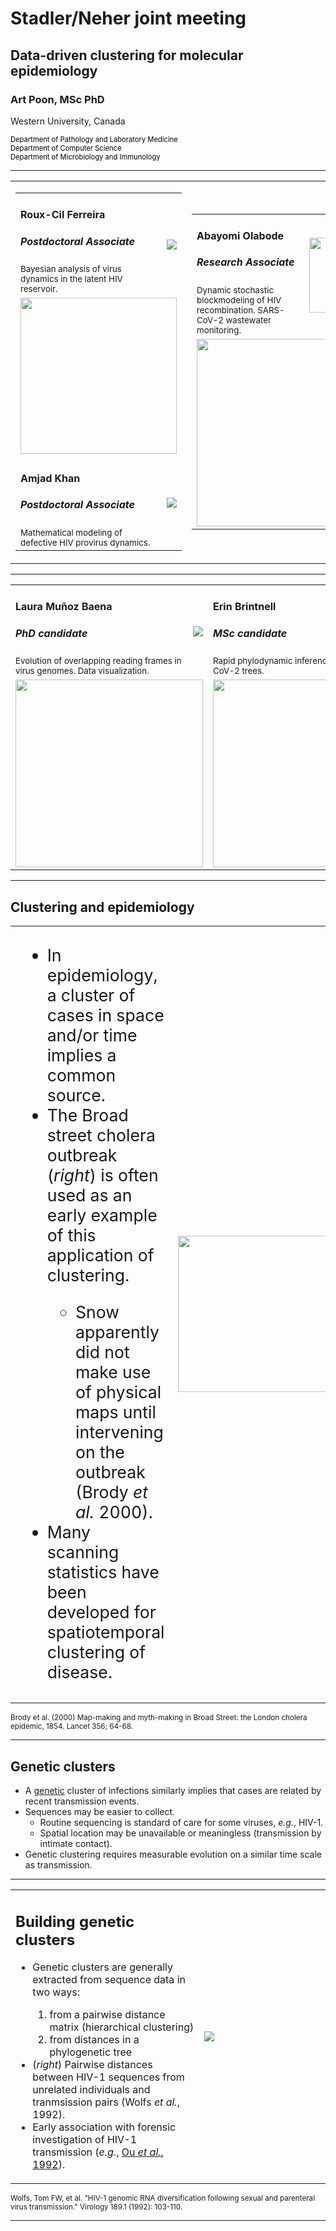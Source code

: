 # Stadler/Neher joint meeting
## Data-driven clustering for molecular epidemiology
### Art Poon, MSc PhD

Western University, Canada
<div style="color: black; font-size: 0.8em">
Department of Pathology and Laboratory Medicine<br/>
Department of Computer Science<br/>
Department of Microbiology and Immunology<br/>
</div>

---

<table>
<tr>
<td>
  <table>
  <tr>
    <td width="250px">
      <h4>Roux-Cil Ferreira</h4>
      <h5>Postdoctoral Associate</h5>
      <small>Bayesian analysis of virus dynamics in the latent HIV reservoir.</small>
    </td>
    <td>
      <div class="avatar">
      <img src="/img/ferreira.jpg"/>
      </div>
    </td>
  </tr>
  <tr>
    <td colspan=2>
      <img src="/img/all-iupm-mle.interval.png" height="250px"/>
    </td>
  </tr>
  <tr>
    <td>
      <h4>Amjad Khan<h4/>
      <h5>Postdoctoral Associate</h5>
      <small>
        Mathematical modeling of defective HIV provirus dynamics.
      </small>
    </td>
    <td>
      <div class="avatar">
      <img src="/img/Amjad.jpg"/>
      </div>
    </td>
  </tr>
  </table>
</td>
<td>
  <table>
    <tr>
      <td width="300px">
        <h4>Abayomi Olabode</h4>
        <h5>Research Associate</h5>
        <small>
        Dynamic stochastic blockmodeling of HIV recombination.
        SARS-CoV-2 wastewater monitoring.
        </small>
      </td>
      <td>
        <div class="avatar">
        <img src="/img/abayomi.jpeg" height="120px"/>
        </div>
      </td>
    </tr>
    <tr>
      <td colspan="2"><img src="/img/hiv-dynsbm.svg" width="300px"/></td>
    </tr>
  </table>
</td>
</tr>

</table>

---

<table>
<tr>
  <td width="300px">
    <h4>Laura Mu&ntilde;oz Baena</h4>
    <h5>PhD candidate</h5>
    <small>Evolution of overlapping reading frames in virus genomes. Data visualization.</small>
  </td>
  <td>
    <div class="avatar">
    <img src="/img/laura.png"/>
    </div>
  </td>
  <td width="300px">
    <h4>Erin Brintnell<h4/>
    <h5>MSc candidate</h5>
    <small>
      Rapid phylodynamic inference for SARS-CoV-2 trees.
    </small>
  </td>
  <td>
    <div class="avatar">
    <img src="/img/ErinBrintnell2.jpg"/>
    </div>
  </td>
</tr>
<tr>
  <td colspan=2>
    <img src="/img/frameshift.png" height="300px"/>
  </td>
      <td colspan=2>
    <img src="/img/hunepi.png" height="300px"/>
  </td>
</tr>
</table>

---

## Clustering and epidemiology

<table>
  <tr>
  <td style="vertical-align: middle; font-size: 20pt;">
  <ul>
    <li>In epidemiology, a cluster of cases in space and/or time implies a common source.</li>
    <li>The Broad street cholera outbreak (<i>right</i>) is often used as an early example of this application of clustering.</li>
    <ul><li>Snow apparently did not make use of physical maps until intervening on the outbreak (Brody <i>et al.</i> 2000).</li></ul>
    <li>Many scanning statistics have been developed for spatiotemporal clustering of disease.</li>
  </ul>
  </td>
  <td width="30%">
    <img src="/img/broad-street.jpg" width="250px"/>
  </td>
</table>

<small>
    Brody et al. (2000) Map-making and myth-making in Broad Street: the London cholera epidemic, 1854.  Lancet 356; 64-68.
</small>

---

## Genetic clusters

* A <u>genetic</u> cluster of infections similarly implies that cases are related by recent transmission events.
* Sequences may be easier to collect.
  * Routine sequencing is standard of care for some viruses, *e.g.*, HIV-1.
  * Spatial location may be unavailable or meaningless (transmission by intimate contact).
* Genetic clustering requires measurable evolution on a similar time scale as transmission.

---

<table>
<tr>
<td>
  <h2>Building genetic clusters</h2>
  <ul>
    <li>Genetic clusters are generally extracted from sequence data in two ways:</li>
    <ol>
      <li>from a pairwise distance matrix (hierarchical clustering)</li>
      <li>from distances in a phylogenetic tree</li>
    </ol>
    <li>(<i>right</i>) Pairwise distances between HIV-1 sequences from unrelated individuals and tranmsission pairs (Wolfs <i>et al.</i>, 1992).</li>
    <li>Early association with forensic investigation of HIV-1 transmission (<i>e.g.</i>, <a href="https://www.science.org/doi/pdf/10.1126/science.256.5060.1165">Ou <i>et al.</i>, 1992</a>).</li>
  </ul>
</td>
<td style="vertical-align: middle;" width="40%">
  <img src="/img/wolfs1992.png"/>
</td>
</tr>
</table>

<small>
Wolfs, Tom FW, et al. "HIV-1 genomic RNA diversification following sexual and parenteral virus transmission." Virology 189.1 (1992): 103-110.
</small>

---

<section data-state="tn93-slide">
  <br/>
  <div id="tn93" class="fig-container"
       data-fig-id="fig-tn93"
       data-file="/include/clustering.html"
       style="width:800px; margin:0 auto; height:700px">
  </div>
</section>

---

## Unresolved issues

* What is the correct threshold for extracting clusters?
  * TN93 < 1.5% is the default HIV-TRACE threshold.
* Different applications may require different thresholds!
  * Reconstructing who infected whom?
  * Prioritizing public health actions?
  * Inferring the transmission risk structure of populations? ("in cluster" versus "out of cluster"; [Villandre *et al.* 2016](https://journals.plos.org/plosone/article?id=10.1371/journal.pone.0148459))
* What is the most appropriate clustering method?

<small>
Villandre, Luc, et al. "Assessment of overlap of phylogenetic transmission clusters and communities in simple sexual contact networks: applications to HIV-1." PloS one 11.2 (2016): e0148459.
</small>

---

## Guiding public health actions

<img src="/img/1-s2.0-S2352301816000461-gr4_lrg.jpg" height="450px"/>

<small>
Poon, Art FY, et al. "Near real-time monitoring of HIV transmission hotspots from routine HIV genotyping: an implementation case study." The lancet HIV 3.5 (2016): e231-e238.
</small>

---

<section data-background-image="/img/big-graph.png"
         data-background-size="800px">
</section>

---

## Cluster growth
* Clusters can be prioritized on the basis of predicted growth.
  * [US CDC guidelines](https://www.cdc.gov/hiv/pdf/funding/announcements/ps18-1802/CDC-HIV-PS18-1802-AttachmentE-Detecting-Investigating-and-Responding-to-HIV-Transmission-Clusters.pdf): investigate clusters (connected components of graph induced by TN93<0.5%) with 5 or more new cases in the past 12 months.
* The number of cases in a given time period has been modelled as a binomial outcome (one or more cases; [Wertheim *et al.* 2018](https://academic.oup.com/jid/article/218/12/1943/5053881); [Billock *et al.* 2019](https://www.ncbi.nlm.nih.gov/pmc/articles/PMC6692892/)).
* In this example, clusters 1 and 2 are "growing", and cluster 3 is not.

<img src="/img/cluster-growth.svg" height="200px"/>

---

## Modifiable areal unit problem (MAUP)

<table>
  <tr>
    <td>
      <ul>
        <li>The problem of finding an optimal clustering threshold is analogous to the MAUP:</li>
        <ul>
          <li>Observations are distributed in a continuous space.</li>
          <li>Grouped into "areal units" by the investigator.</li>
          <li>Results of a statistical test are contingent on this grouping.</li>
        </ul>
        <li>(<i>right</i>) Example of the MAUP for a statistical association between COVID-19 mortality and atmospheric NO<sub>2</sub> (Wang and Di 2020).</li>
      </ul>
    </td>
    <td width="45%">
      <img src="/img/sarscov2-noxide-maup.svg"/>
    </td>
  </tr>
</table>

<small>
Wang, Yaqi, and Qian Di. "Modifiable areal unit problem and environmental factors of COVID-19 outbreak." Science of the Total Environment 740 (2020): 139984.
</small>

---

<table>
  <tr>
    <td>
      <h2>Data collection</h2>
      <ul>
        <li>Obtained published, anonymized HIV-1 <i>pol</i> sequences from three sites, sampled over 7+ years.</li>
        <li>Most recent year of sampling held out as "new cases".</li>
        <li>(<i>right</i>) Number of new cases joining clusters (lines) increases with TN93 threshold, but the number of growing clusters (points) starts to decline.</li>
      </ul>
    </td>
    <td width="45%" style="vertical-align: middle;">
      <img src="/img/maup-growth.svg"/>
    </td>
  </tr>
</table>

<small>
Chato, C., Kalish, M. L., & Poon, A. F. (2020). Public health in genetic spaces: a statistical framework to optimize cluster-based outbreak detection. Virus evolution, 6(1), veaa011.
</small>

---

## Predicting the number of new cases

* Let the expected number of new cases adjacent to the $i$-th cluster be:

`$$\hat{R}(C_i) = \exp\left(\alpha +  \beta \sum_{v\in C_i}{w(v)} \right)$$`

* where $w(v)$ is the weight of an individual case (vertex, $v$).
* If every known case is equally likely to be adjacent to a new case, *i.e.*, $w(v)=1$ $\;\forall v$, then $R(C_i)$ is only affected by cluster size, $|C_i|$.
* We make this Poisson regression our null model.

---

## Adding case recency

<table>
  <tr>
  <td>
    <ul>
    <li>We can add any number of individual-level predictors to this linear model.</li>
    <li>The probability $\rho$ of an edge between $v$ and $u$ is: `$\log\left(\frac{\hat{\rho}}{1-\hat{\rho}}\right) = \alpha + \beta_0 \left(t_v-t_{u}\right)$`</li>

    <li>This gives us an alternate model:</li>

    `$$\hat{R'}(C_i) = \exp\left(\alpha +  \beta |C_i| + \beta_t \sum_{v\in C_i} \rho_v \right)$$`
    </ul>
  </td>
  <td width="45%">
    <img src="/img/decay_tn_met.svg"/>
  </td>
  </tr>
</table>

<br/>
<small>
Chato, C., Kalish, M. L., & Poon, A. F. (2020). Public health in genetic spaces: a statistical framework to optimize cluster-based outbreak detection. Virus evolution, 6(1), veaa011.
</small>

---

## Tuning clusters by model selection

<table>
  <tr>
    <td>
      <ul>
      <li>We propose that the optimal clustering threshold is determined by minimizing the relative information loss from adding predictor variables.</li>
      <li>Use AIC to quantify information loss - hence, the best clustering maximizes the difference in AICs.</li>
      <li>This idea was inspired by Nakaya (2000), who described a similar method for mortality rates in Tokyo.</li>
      </ul>
    </td>
    <td width="45%">
      <img src="/img/gaic.svg"/>
    </td>
  </tr>
</table>

<small>
Nakaya, T. (2000). An information statistical approach to the modifiable areal unit problem in incidence rate maps. Environment and Planning A, 32(1), 91-109.<br/>
Chato, C., Kalish, M. L., & Poon, A. F. (2020). Public health in genetic spaces: a statistical framework to optimize cluster-based outbreak detection. Virus evolution, 6(1), veaa011.
</small>

---

Optimal thresholds maximize the covariance among clusters between mean recency (diameter) and the number of new cases (dark)
![](/img/maup-graphs.svg)

---

## Results and limitations

* Optimal TN93 thresholds tend to be similar to those used in the literature (~0.015).
* The method is sensitive to uneven sampling rates over time.
  * We assume random sampling - what about outbreak investigations?
* Better results can be obtained by substituting dates of sample collection with dates of HIV diagnosis.
  * The latter metadata are more difficult to collect at a large scale.
* How should we partition *time*?  Years are not necessarily the best interval.

---

## Extension to clustering on trees

* Phylogenetic clustering is older and more pervasive, but also more complicated!
* Multiple criteria (branch length, bootstrap support)
  * Different summary statistics on lengths, *e.g.*, mean, maximum (ClusterPicker).
  * Different length definitions, *e.g.*, pendant, patristic.
  * Subtrees (monophyletic) versus subset trees (paraphyletic), often not specified.
* Pairwise distances are invariant &mdash; trees have to rebuilt with the addition of new sequences.

---

<table>
  <tr>
    <td width="67%">
      <ul>
        <li>Graft new cases to the tree by maximum likelihood (pplacer, <a href="https://bmcbioinformatics.biomedcentral.com/articles/10.1186/1471-2105-11-538">Matsen <i>et al.</i> 2010</a>).</li>
        <li>Eliminating bootstrap criterion consistently reduces information loss.</li>
      </ul>
    </td>
    <td style="vertical-align: middle;">
      <div class="avatar" style="height: 110px; width: 110px;">
        <img src="/img/connor-thumb.jpeg">
      </div>
    </td>
    <td style="vertical-align: middle;">
      Connor Chato, MSc graduate<br/>
      <small>Public Health Agency of Canada</small>
    </td>
  </tr>
</table>
<table>
  <tr>
    <td><img src="/img/GAICSt_Comp.svg"/></td>
    <td><img src="/img/GAICTn_Comp.svg"/></td>
  </tr>
</table>

<small>
Chato, C., Feng, Y., Ruan, Y., Xing, H., Herbeck, J., Kalish, M., & Poon, A. F. (2022). Optimized phylogenetic clustering of HIV-1 sequence data for public health applications. PLOS Computational Biology, 18(11), e1010745.
</small>

---

<table>
  <tr>
    <td>
      <h4>The majority of new cases are not in clusters!</h4>
      <ul>
        <li>Since our objective is to predict the "location" of the next cases, this is a problem!</li>
        <li>Relaxing the distance threshold to capture more new cases will cause the clusters to collapse into a single giant connected component.</li>
      </ul>
    </td>
    <td width="55%">
      <img src="/img/TreeClu-newcases.svg"/>
    </td>
  </tr>
</table>

<small>
Chato, C., Feng, Y., Ruan, Y., Xing, H., Herbeck, J., Kalish, M., & Poon, A. F. (2022). Optimized phylogenetic clustering of HIV-1 sequence data for public health applications. PLOS Computational Biology, 18(11), e1010745.
</small>

---

<table>
  <tr>
    <td>
      <h2>Community detection</h2>
      <ul>
        <li>We don't have to restrict our definition of clusters to connected components!</li>
        <li>We can partition components into clusters according to edge densities:</li>
          <ul>
            <li><i>i.e.</i>, network modularity (<a href="https://www.pnas.org/doi/10.1073/pnas.0601602103">Newman 2006</a>).</li>
            <li>An abundance of community detection methods in the network science literature.</li>
          </ul>
        <li>Uncouples the problem of connecting new cases from the problem of separating known cases.</li>
        
      </ul>
    </td>
    <td width="35%" style="vertical-align: middle">
      <img src="/img/431083_2_En_9_Fig4_HTML.jpeg"/>
    </td>
  </tr>
</table>

<small>
Image credit: Watson, A. K., Lannes, R., Pathmanathan, J. S., M&eacute;heust, R., Karkar, S., Colson, P., ... & Bapteste, E. (2019). The methodology behind network thinking: graphs to analyze microbial complexity and evolution. Evolutionary genomics: Statistical and computational methods, 271-308.
</small>

---

## Optimizing community detection

<table>
  <tr>
    <td>
      <ul>
        <li>Applied the Markov clustering algorithm (MCL, <a href="https://doi.org/10.1137/040608635">van Dongen 2008</a>) to graphs induced by varying TN93 thresholds.</li>
        <li>MCL simulates flow through the network to resolve edge-dense clusters.</li>
        <li>We used the same $\Delta$AIC method to optimize the clustering parameters (<i>right</i>).</li>
        <li>AIC was fairly robust to changing MCL parameters.</li>
      </ul>
    </td>
    <td width="45%">
      <img src="/img/tenn-deltaAIC.png">
      <table>
      <tr><td>
      <div class="avatar" style="height: 110px; width: 110px">
        <img src="/img/molly-thumb.jpeg">
      </div>
      </td><td>
        Molly Liu<br/>
        MSc graduate
      </td></tr>
      </table>
    </td>
  </tr>
</table>
<br/>
<small>
van Dongen, Stijn, Graph clustering via a discrete uncoupling process, Siam Journal on Matrix Analysis and Applications 30-1, p121-141, 2008.
</small>

---

## Dissolving the giant component
![](/img/community-figure3.png)
<br/>
<small>
Liu, M., Chao, C., & Poon, A. F. (2023). From components to communities: bringing network science to clustering for molecular epidemiology. Virus Evolution, vead026.
</small>

---

## Concluding remarks

* Community detection represents a wide avenue for further research.
* Many model-based clustering methods have also been proposed:
  * *e.g.*, [DM-PhyClus](https://github.com/villandre/DMphyClus) (Villandr&eacute; *et al.*, 2018); [MSBD](https://taming-the-beast.org/tutorials/MSBD-tutorial/) (Barrido-Sottani *et al.*, 2018); <br/>[clmp](https://shiny.filogeneti.ca/clmp/) (McCloskey and Poon, 2017).
* Will these innovations ever be adopted by public health?

> "Chato, Kalish, and Poon (2020) recommends tailoring transmission clustering thresholds to the local epidemic context [19]; however, the current HIV molecular surveillance program infrastructure in the US would likely be unable to facilitate the high level statistical analyses required to accomplish this."

<br/>
<small>
Rich, Shannan N., et al. "Employing molecular phylodynamic methods to identify and forecast HIV transmission clusters in public health settings: A qualitative study." Viruses 12.9 (2020): 921.
</small>

---

## Thanks!

<table>
<tr>
  <td>
    <img src="/img/cihr.png"/><br/>
    <img src="/img/NSERC_RGB.png"/>
  </td>
  <td>
  <img src="/img/lab-thumbnails.jpeg"/></td>
</tr>
</table>
